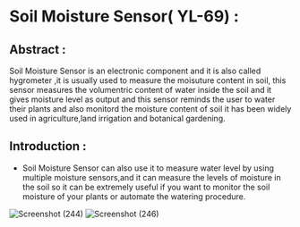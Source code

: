 # Soil Moisture Sensor( YL-69) :

## Abstract : 
Soil Moisture Sensor is an electronic component and it is also called hygrometer ,it is usually used to measure the moisuture content in soil, this sensor measures the volumentric content of water inside the soil and it gives moisture level as output and this sensor reminds the user to water their plants and also monitord the moisture content of soil it has been widely used in agriculture,land irrigation and botanical gardening.

## Introduction :       
* Soil Moisture Sensor can also use it to measure water level by using multiple moisture sensors,and it can measure the levels of moisture in the soil so it can be extremely useful if you want to monitor the soil moisture of your plants or automate the watering procedure.



![Screenshot (244)](https://user-images.githubusercontent.com/98826329/162222761-1205ed5f-abe0-4290-954e-b691259d15e1.png)
![Screenshot (246)](https://user-images.githubusercontent.com/98826329/162223099-76e53eee-33e8-42cd-841c-8d167542ae36.png)
